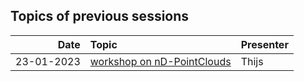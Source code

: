 ## Topics of previous sessions

| Date          | Topic                                      | Presenter  |
| -------------:|:------------------------------------------ |:---------- |
| 23-01-2023 | [workshop on nD-PointClouds](https://github.com/nlesc-sigs/data-sig/issues/63) | Thijs |
